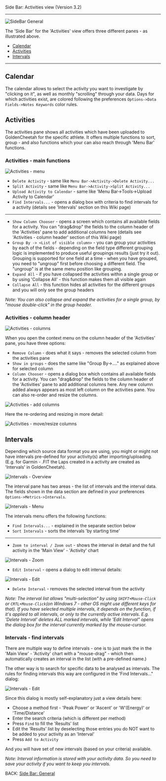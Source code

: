 Side Bar: Activities view (Version 3.2)
***

![SideBar General](https://raw.githubusercontent.com/GoldenCheetah/GoldenCheetah/master/doc/wiki/SideBar_Activities.JPG)

The 'Side Bar' for the 'Activities' view offers three different panes - as illustrated above.

* [Calendar](https://github.com/GoldenCheetah/GoldenCheetah/wiki/UG_Side-Bar_Activities-view#calendar)
* [Activities](https://github.com/GoldenCheetah/GoldenCheetah/wiki/UG_Side-Bar_Activities-view#activities)
* [Intervals](https://github.com/GoldenCheetah/GoldenCheetah/wiki/UG_Side-Bar_Activities-view#intervals)

***

## Calendar

The calendar allows to select the activity you want to investigate by "clicking on it", as well as monthly "scrolling" through your data. Days for which activities exist, are colored following the preferences `Options->Data Fields->Notes Keywords` color rules. 

## Activities

The activities pane shows all activities which have been uploaded to GoldenCheetah for the specific athlete. It offers multiple functions to sort, group - and also functions which your can also reach through 'Menu Bar' functions.

### Activities - main functions

![Activities - menu](https://raw.githubusercontent.com/GoldenCheetah/GoldenCheetah/master/doc/wiki/SideBar_Activities-Activities_Menu.jpg)

* `Delete Activity` - same like `Menu Bar->Activity->Delete Activity...`
* `Split Activity` -  same like `Menu Bar->Activity->Split Activity...`
* `Upload Activity to Calendar` - same like 'Menu Bar->Tools->Upload Activity to Calendar'
* `Find Intervals...` - opens a dialog box with criteria to find intervals for a activity (details see 'Intervals' section on this Wiki page)
***
* `Show Column Chooser` - opens a screen which contains all available fields for a activity. You can "drag&drop" the fields to the column header of the 'Activities' pane to add additional columns here (details see 'Activities - column header' section of this Wiki page)
* `Group By -> <List of visible column>` - you can group your activities by each of the fields - depending on the field type different grouping logic is implemented to produce useful groupings results (just try it out). Grouping is supported for one field at a time - when you have grouped, you need to "ungroup" first before choosing a different field. The "ungroup" is at the same menu position like grouping.
* `Expand All` - if you have collapsed the activities within a single group or by using 'Collapse All' - this function makes them all visible again
* `Collapse All` - this function hides all activities for the different groups and you will only see the group headers

_Note: You can also collapse and expand the activities for a single group, by "mouse double-click" in the group header._

### Activities - column header

![Activities - columns](https://raw.githubusercontent.com/GoldenCheetah/GoldenCheetah/master/doc/wiki/SideBar_Activities-Activities_Columns.jpg)

When you open the context menu on the column header of the 'Activities' pane, you have three options:

* `Remove Column` - does what it says - removes the selected column from the activities pane
* `Show in groups` - does the same like "Group By->...." as explained above for selected column 
* `Column Chooser` - opens a dialog box which contains all available fields for a activity. You can "drag&drop" the fields to the column header of the 'Activities' pane to add additional columns here. Any new column added always appears as most left column on the activities pane. You can also re-order and resize the columns.

![Activities - add columns](https://raw.githubusercontent.com/GoldenCheetah/GoldenCheetah/master/doc/wiki/SideBar_Activities_Columns_Add_Column.gif)

Here the re-ordering and resizing in more detail:

![Activities - move/resize columns](https://raw.githubusercontent.com/GoldenCheetah/GoldenCheetah/master/doc/wiki/SideBar_Activities_Columns_Move_Resize.gif)

## Intervals

Depending which source data format you are using, you might or might not have intervals pre-defined for your activity(s) after importing/uploading. (E.g. for Garmin - .FIT the Laps created in a activity are created as 'Intervals' in GoldenCheetah).

![Intervals - Overview](https://raw.githubusercontent.com/GoldenCheetah/GoldenCheetah/master/doc/wiki/SideBar_Activities-Intervals_Overview.jpg)

The interval pane has two areas - the list of intervals and the interval data. The fields shown in the data section are defined in your preferences `Options->Metrics->Intervals`.

![Intervals - Menu](https://raw.githubusercontent.com/GoldenCheetah/GoldenCheetah/master/doc/wiki/SideBar_Activities-Intervals_Menu.jpg)

The intervals menu offers the following functions:

* `Find Intervals...` - explained in the separate section below
* `Sort Intervals` - sorts the intervals 'by starting time'
***
* `Zoom to interval / Zoom out` - shows the interval in detail and the full activity in the 'Main View' - 'Activity' chart

![Intervals - Zoom](https://raw.githubusercontent.com/GoldenCheetah/GoldenCheetah/master/doc/wiki/SideBar_Activities_Intervals_Zoom.gif)

* `Edit Interval` - opens a dialog to edit interval details:

![Intervals - Edit](https://raw.githubusercontent.com/GoldenCheetah/GoldenCheetah/master/doc/wiki/SideBar_Activities-Intervals_Edit_Interval.jpg)

* `Delete Interval` - removes the selected interval from the activity

_Note: The interval list allows "multi-selection" by using `SHIFT+Mouse-Click` or `CRTL+Mouse-Click`(on Windows 7 - other OS might use different keys for that). If you have selected multiple intervals, it depends on the function, if it's applied to all intervals, or only to the currently active intervals. E.g. 'Delete Interval' deletes ALL marked intervals, while 'Edit Interval" opens the dialog box for the interval currently marked by the mouse-cursor._


### Intervals - find intervals

There are multiple way to define intervals - one is to just mark the in the 'Main View' - 'Activity' chart with a "mouse-drag" - which then automatically creates an interval in the list (with a pre-defined name.)

The other way is to search for specific data to be analysed as intervals. The rules for finding intervals this way are configured in the 'Find Intervals..." dialog:

![Intervals - Edit](https://raw.githubusercontent.com/GoldenCheetah/GoldenCheetah/master/doc/wiki/SideBar_Activities-Intervals_Find.jpg)

Since this dialog is mostly self-explanatory just a view details here:

* Choose a method first - 'Peak Power' or 'Ascent' or 'W'(Energy)' or 'Time/Distance'
* Enter the search criteria (which is different per method)
* Press `Find` to fill the 'Results' list
* Edit the 'Results' list by deselecting those entries you do NOT want to be added to your activity as an 'Interval'
* Press `Add to Activity`

And you will have set of new intervals (based on your criteria) available.

_Note: Interval information is stored with your activity data. So you need to save your activity if you want to keep you intervals._

BACK: [Side Bar: General](https://github.com/GoldenCheetah/GoldenCheetah/wiki/UG_Side-Bar_General-handling)
